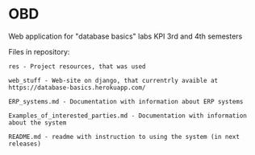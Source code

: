 # OBD
Web application for "database basics" labs KPI 3rd and 4th semesters



Files in repository:

    res - Project resources, that was used
    
    web_stuff - Web-site on django, that currentrly avaible at https://database-basics.herokuapp.com/
    
    ERP_systems.md - Documentation with information about ERP systems
    
    Examples_of_interested_parties.md - Documentation with information about the system
    
    README.md - readme with instruction to using the system (in next releases)
